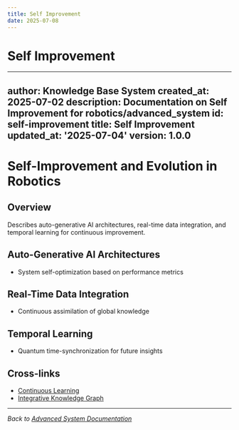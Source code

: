```yaml
---
title: Self Improvement
date: 2025-07-08
---
```


# Self Improvement

---
author: Knowledge Base System
created_at: 2025-07-02
description: Documentation on Self Improvement for robotics/advanced_system
id: self-improvement
title: Self Improvement
updated_at: '2025-07-04'
version: 1.0.0
---

# Self-Improvement and Evolution in Robotics

## Overview
Describes auto-generative AI architectures, real-time data integration, and temporal learning for continuous improvement.

## Auto-Generative AI Architectures
- System self-optimization based on performance metrics

## Real-Time Data Integration
- Continuous assimilation of global knowledge

## Temporal Learning
- Quantum time-synchronization for future insights

## Cross-links
- [Continuous Learning](./continuous_learning.md)
- [Integrative Knowledge Graph](./integrative_knowledge_graph.md)

---
*Back to [Advanced System Documentation](./README.md)*
